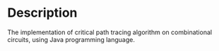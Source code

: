 # Description
The implementation of critical path tracing algorithm on combinational circuits, using Java programming language.
